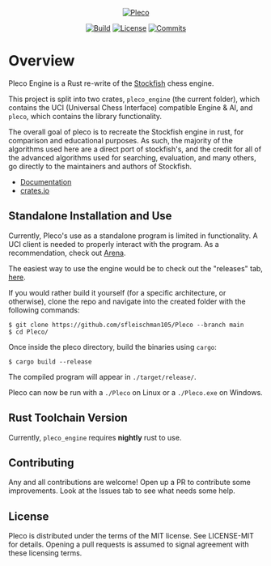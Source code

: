 <div align="center">

[![Pleco][pleco-engine-badge]][pleco-engine-link]

[![Build][build-badge]][build-link]
[![License][license-badge]][license-link]
[![Commits][commits-badge]][commits-link]

</div>

# Overview

Pleco Engine is a Rust re-write of the [Stockfish](https://stockfishchess.org/) chess engine.

This project is split into two crates, `pleco_engine` (the current folder), which contains the
UCI (Universal Chess Interface) compatible Engine & AI, and `pleco`, which contains the library functionality.

The overall goal of pleco is to recreate the Stockfish engine in rust, for comparison and
educational purposes. As such, the majority of the algorithms used here are a direct port of stockfish's, and the
credit for all of the advanced algorithms used for searching, evaluation, and many others, go directly to the
maintainers and authors of Stockfish.

- [Documentation](https://docs.rs/pleco_engine)
- [crates.io](https://crates.io/crates/pleco_engine)

## Standalone Installation and Use

Currently, Pleco's use as a standalone program is limited in functionality. A UCI client is needed to properly interact with the program.
As a recommendation, check out [Arena](http://www.playwitharena.com/).

The easiest way to use the engine would be to check out the "releases" tab,
[here](https://github.com/sfleischman105/Pleco/releases).

If you would rather build it yourself (for a specific architecture, or otherwise), clone the repo
and navigate into the created folder with the following commands:

```
$ git clone https://github.com/sfleischman105/Pleco --branch main
$ cd Pleco/
```

Once inside the pleco directory, build the binaries using `cargo`:

```
$ cargo build --release
```

The compiled program will appear in `./target/release/`.

Pleco can now be run with a `./Pleco` on Linux or a `./Pleco.exe` on Windows.

## Rust Toolchain Version

Currently, `pleco_engine` requires **nightly** rust to use.

## Contributing

Any and all contributions are welcome! Open up a PR to contribute some improvements. Look at the Issues tab to see what needs some help.

## License

Pleco is distributed under the terms of the MIT license. See LICENSE-MIT for details. Opening a pull requests is assumed to signal agreement with these licensing terms.

[build-link]: https://github.com/pleco-rs/Pleco/blob/main/.github/workflows/test.yml
[build-badge]: https://img.shields.io/github/actions/workflow/status/pleco-rs/Pleco/test.yml?branch=main&style=for-the-badge&label=tanton&logo=github
[license-badge]: https://img.shields.io/github/license/pleco-rs/Pleco?style=for-the-badge&label=license&color=success
[license-link]: https://github.com/pleco-rs/Pleco/blob/main/LICENSE
[commits-badge]: https://img.shields.io/github/commit-activity/m/pleco-rs/Pleco?style=for-the-badge
[commits-link]: https://github.com/pleco-rs/Pleco/commits/main
[pleco-badge]: https://img.shields.io/crates/v/pleco.svg?style=for-the-badge
[pleco-link]: https://crates.io/crates/pleco
[pleco-engine-badge]: https://img.shields.io/crates/v/pleco_engine.svg?style=for-the-badge
[pleco-engine-link]: https://crates.io/crates/pleco_engine
